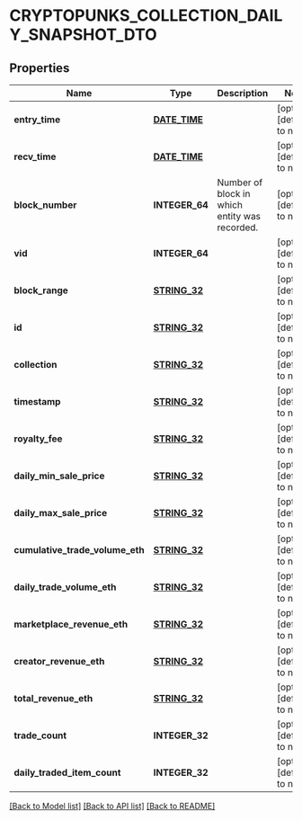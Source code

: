 # CRYPTOPUNKS_COLLECTION_DAILY_SNAPSHOT_DTO

## Properties
Name | Type | Description | Notes
------------ | ------------- | ------------- | -------------
**entry_time** | [**DATE_TIME**](DATE_TIME.md) |  | [optional] [default to null]
**recv_time** | [**DATE_TIME**](DATE_TIME.md) |  | [optional] [default to null]
**block_number** | **INTEGER_64** | Number of block in which entity was recorded. | [optional] [default to null]
**vid** | **INTEGER_64** |  | [optional] [default to null]
**block_range** | [**STRING_32**](STRING_32.md) |  | [optional] [default to null]
**id** | [**STRING_32**](STRING_32.md) |  | [optional] [default to null]
**collection** | [**STRING_32**](STRING_32.md) |  | [optional] [default to null]
**timestamp** | [**STRING_32**](STRING_32.md) |  | [optional] [default to null]
**royalty_fee** | [**STRING_32**](STRING_32.md) |  | [optional] [default to null]
**daily_min_sale_price** | [**STRING_32**](STRING_32.md) |  | [optional] [default to null]
**daily_max_sale_price** | [**STRING_32**](STRING_32.md) |  | [optional] [default to null]
**cumulative_trade_volume_eth** | [**STRING_32**](STRING_32.md) |  | [optional] [default to null]
**daily_trade_volume_eth** | [**STRING_32**](STRING_32.md) |  | [optional] [default to null]
**marketplace_revenue_eth** | [**STRING_32**](STRING_32.md) |  | [optional] [default to null]
**creator_revenue_eth** | [**STRING_32**](STRING_32.md) |  | [optional] [default to null]
**total_revenue_eth** | [**STRING_32**](STRING_32.md) |  | [optional] [default to null]
**trade_count** | **INTEGER_32** |  | [optional] [default to null]
**daily_traded_item_count** | **INTEGER_32** |  | [optional] [default to null]

[[Back to Model list]](../README.md#documentation-for-models) [[Back to API list]](../README.md#documentation-for-api-endpoints) [[Back to README]](../README.md)


